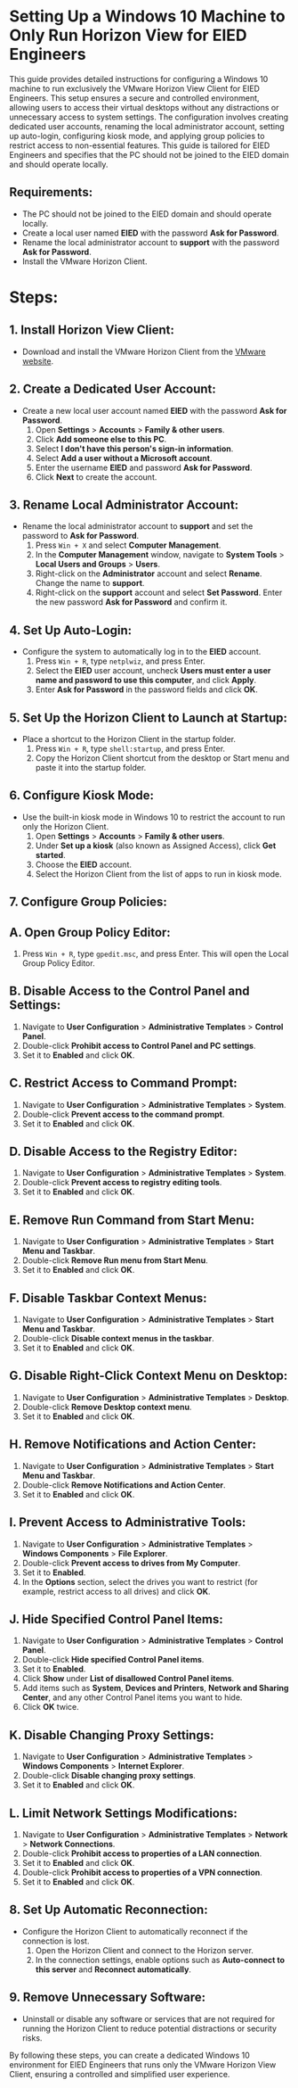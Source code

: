 # Setting Up a Windows 10 Machine to Only Run Horizon View for EIED Engineers

This guide provides detailed instructions for configuring a Windows 10 machine to run exclusively the VMware Horizon View Client for EIED Engineers. This setup ensures a secure and controlled environment, allowing users to access their virtual desktops without any distractions or unnecessary access to system settings. The configuration involves creating dedicated user accounts, renaming the local administrator account, setting up auto-login, configuring kiosk mode, and applying group policies to restrict access to non-essential features. This guide is tailored for EIED Engineers and specifies that the PC should not be joined to the EIED domain and should operate locally.

## Requirements:
- The PC should not be joined to the EIED domain and should operate locally.
- Create a local user named **EIED** with the password **Ask for Password**.
- Rename the local administrator account to **support** with the password **Ask for Password**.
- Install the VMware Horizon Client.

# Steps:

## 1. **Install Horizon View Client:**
   - Download and install the VMware Horizon Client from the [VMware website](https://www.vmware.com/go/viewclients).

## 2. **Create a Dedicated User Account:**
   - Create a new local user account named **EIED** with the password **Ask for Password**.
     1. Open **Settings** > **Accounts** > **Family & other users**.
     2. Click **Add someone else to this PC**.
     3. Select **I don't have this person's sign-in information**.
     4. Select **Add a user without a Microsoft account**.
     5. Enter the username **EIED** and password **Ask for Password**.
     6. Click **Next** to create the account.

## 3. **Rename Local Administrator Account:**
   - Rename the local administrator account to **support** and set the password to **Ask for Password**.
     1. Press `Win + X` and select **Computer Management**.
     2. In the **Computer Management** window, navigate to **System Tools** > **Local Users and Groups** > **Users**.
     3. Right-click on the **Administrator** account and select **Rename**. Change the name to **support**.
     4. Right-click on the **support** account and select **Set Password**. Enter the new password **Ask for Password** and confirm it.

## 4. **Set Up Auto-Login:**
   - Configure the system to automatically log in to the **EIED** account.
     1. Press `Win + R`, type `netplwiz`, and press Enter.
     2. Select the **EIED** user account, uncheck **Users must enter a user name and password to use this computer**, and click **Apply**.
     3. Enter **Ask for Password** in the password fields and click **OK**.

## 5. **Set Up the Horizon Client to Launch at Startup:**
   - Place a shortcut to the Horizon Client in the startup folder.
     1. Press `Win + R`, type `shell:startup`, and press Enter.
     2. Copy the Horizon Client shortcut from the desktop or Start menu and paste it into the startup folder.

## 6. **Configure Kiosk Mode:**
   - Use the built-in kiosk mode in Windows 10 to restrict the account to run only the Horizon Client.
     1. Open **Settings** > **Accounts** > **Family & other users**.
     2. Under **Set up a kiosk** (also known as Assigned Access), click **Get started**.
     3. Choose the **EIED** account.
     4. Select the Horizon Client from the list of apps to run in kiosk mode.

## 7. **Configure Group Policies:**

## A. **Open Group Policy Editor:**
1. Press `Win + R`, type `gpedit.msc`, and press Enter. This will open the Local Group Policy Editor.

## B. **Disable Access to the Control Panel and Settings:**
1. Navigate to **User Configuration** > **Administrative Templates** > **Control Panel**.
2. Double-click **Prohibit access to Control Panel and PC settings**.
3. Set it to **Enabled** and click **OK**.

## C. **Restrict Access to Command Prompt:**
1. Navigate to **User Configuration** > **Administrative Templates** > **System**.
2. Double-click **Prevent access to the command prompt**.
3. Set it to **Enabled** and click **OK**.

## D. **Disable Access to the Registry Editor:**
1. Navigate to **User Configuration** > **Administrative Templates** > **System**.
2. Double-click **Prevent access to registry editing tools**.
3. Set it to **Enabled** and click **OK**.

## E. **Remove Run Command from Start Menu:**
1. Navigate to **User Configuration** > **Administrative Templates** > **Start Menu and Taskbar**.
2. Double-click **Remove Run menu from Start Menu**.
3. Set it to **Enabled** and click **OK**.

## F. **Disable Taskbar Context Menus:**
1. Navigate to **User Configuration** > **Administrative Templates** > **Start Menu and Taskbar**.
2. Double-click **Disable context menus in the taskbar**.
3. Set it to **Enabled** and click **OK**.

## G. **Disable Right-Click Context Menu on Desktop:**
1. Navigate to **User Configuration** > **Administrative Templates** > **Desktop**.
2. Double-click **Remove Desktop context menu**.
3. Set it to **Enabled** and click **OK**.

## H. **Remove Notifications and Action Center:**
1. Navigate to **User Configuration** > **Administrative Templates** > **Start Menu and Taskbar**.
2. Double-click **Remove Notifications and Action Center**.
3. Set it to **Enabled** and click **OK**.

## I. **Prevent Access to Administrative Tools:**
1. Navigate to **User Configuration** > **Administrative Templates** > **Windows Components** > **File Explorer**.
2. Double-click **Prevent access to drives from My Computer**.
3. Set it to **Enabled**.
4. In the **Options** section, select the drives you want to restrict (for example, restrict access to all drives) and click **OK**.

## J. **Hide Specified Control Panel Items:**
1. Navigate to **User Configuration** > **Administrative Templates** > **Control Panel**.
2. Double-click **Hide specified Control Panel items**.
3. Set it to **Enabled**.
4. Click **Show** under **List of disallowed Control Panel items**.
5. Add items such as **System**, **Devices and Printers**, **Network and Sharing Center**, and any other Control Panel items you want to hide.
6. Click **OK** twice.

## K. **Disable Changing Proxy Settings:**
1. Navigate to **User Configuration** > **Administrative Templates** > **Windows Components** > **Internet Explorer**.
2. Double-click **Disable changing proxy settings**.
3. Set it to **Enabled** and click **OK**.

## L. **Limit Network Settings Modifications:**
1. Navigate to **User Configuration** > **Administrative Templates** > **Network** > **Network Connections**.
2. Double-click **Prohibit access to properties of a LAN connection**.
3. Set it to **Enabled** and click **OK**.
4. Double-click **Prohibit access to properties of a VPN connection**.
5. Set it to **Enabled** and click **OK**.

## 8. **Set Up Automatic Reconnection:**
   - Configure the Horizon Client to automatically reconnect if the connection is lost.
     1. Open the Horizon Client and connect to the Horizon server.
     2. In the connection settings, enable options such as **Auto-connect to this server** and **Reconnect automatically**.

## 9. **Remove Unnecessary Software:**
   - Uninstall or disable any software or services that are not required for running the Horizon Client to reduce potential distractions or security risks.

By following these steps, you can create a dedicated Windows 10 environment for EIED Engineers that runs only the VMware Horizon View Client, ensuring a controlled and simplified user experience.
